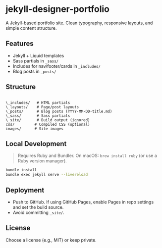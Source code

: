 # jekyll-designer-portfolio

A Jekyll-based portfolio site. Clean typography, responsive layouts, and simple content structure.

## Features
- Jekyll + Liquid templates
- Sass partials in `_sass/`
- Includes for nav/footer/cards in `_includes/`
- Blog posts in `_posts/`

## Structure
```

\_includes/   # HTML partials
\_layouts/    # Page/post layouts
\_posts/      # Blog posts (YYYY-MM-DD-title.md)
\_sass/       # Sass partials
\_site/       # Build output (ignored)
css/         # Compiled CSS (optional)
images/      # Site images

````

## Local Development
> Requires Ruby and Bundler. On macOS: `brew install ruby` (or use a Ruby version manager).

```bash
bundle install
bundle exec jekyll serve --livereload
````

## Deployment

* Push to GitHub. If using GitHub Pages, enable Pages in repo settings and set the build source.
* Avoid committing `_site/`.

## License

Choose a license (e.g., MIT) or keep private.
